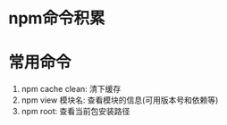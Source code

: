 # npm命令积累

# 常用命令

1. npm cache clean: 清下缓存
2. npm view 模块名: 查看模块的信息(可用版本号和依赖等) 
3. npm root: 查看当前包安装路径

